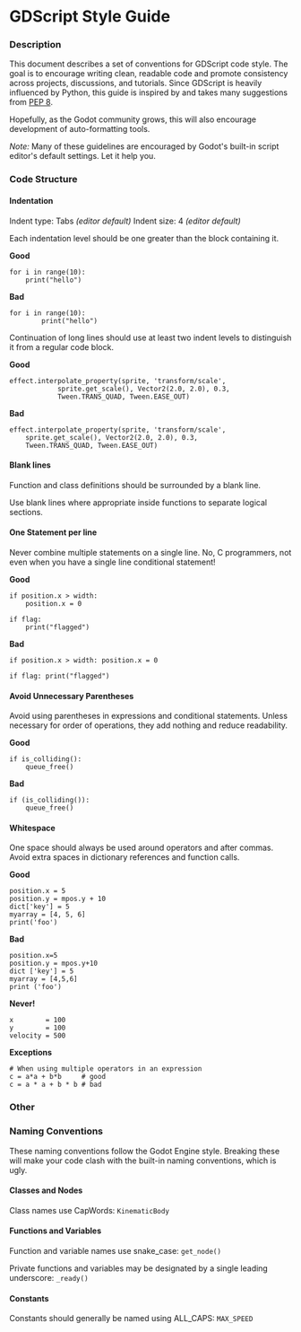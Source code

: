 # GDScript Style Guide

### Description
This document describes a set of conventions for GDScript code style. The goal is to encourage writing clean, readable code and promote consistency across projects, discussions, and tutorials. Since GDScript is heavily influenced by Python, this guide is inspired by and takes many suggestions from [PEP 8](https://www.python.org/dev/peps/pep-0008/).

Hopefully, as the Godot community grows, this will also encourage development of auto-formatting tools.

_Note:_ Many of these guidelines are encouraged by Godot's built-in script editor's default settings. Let it help you.

### Code Structure

#### Indentation
Indent type: Tabs _(editor default)_
Indent size: 4 _(editor default)_

Each indentation level should be one greater than the block containing it.

**Good**
```
for i in range(10):
    print("hello")
```

**Bad**
```
for i in range(10):
        print("hello")
```

Continuation of long lines should use at least two indent levels to distinguish it from a regular code block.

**Good**
```
effect.interpolate_property(sprite, 'transform/scale',
            sprite.get_scale(), Vector2(2.0, 2.0), 0.3,
            Tween.TRANS_QUAD, Tween.EASE_OUT)
```

**Bad**
```
effect.interpolate_property(sprite, 'transform/scale',
    sprite.get_scale(), Vector2(2.0, 2.0), 0.3,
    Tween.TRANS_QUAD, Tween.EASE_OUT)
```

#### Blank lines

Function and class definitions should be surrounded by a blank line.

Use blank lines where appropriate inside functions to separate logical sections.

#### One Statement per line

Never combine multiple statements on a single line. No, C programmers, not even when you have a single line conditional statement!

**Good**
```
if position.x > width:
    position.x = 0

if flag:
    print("flagged")
```

**Bad**
```
if position.x > width: position.x = 0

if flag: print("flagged")
```

#### Avoid Unnecessary Parentheses

Avoid using parentheses in expressions and conditional statements. Unless necessary for order of operations, they add nothing and reduce readability.

**Good**
```
if is_colliding():
    queue_free()
````
**Bad**
```
if (is_colliding()):
    queue_free()
````


#### Whitespace

One space should always be used around operators and after commas. Avoid extra spaces in dictionary references and function calls.

**Good**
```
position.x = 5
position.y = mpos.y + 10
dict['key'] = 5
myarray = [4, 5, 6]
print('foo')
```

**Bad**
```
position.x=5
position.y = mpos.y+10
dict ['key'] = 5
myarray = [4,5,6]
print ('foo')
```

**Never!**
```
x        = 100
y        = 100
velocity = 500
```

**Exceptions**
```
# When using multiple operators in an expression
c = a*a + b*b     # good
c = a * a + b * b # bad
```

### Other

### Naming Conventions
These naming conventions follow the Godot Engine style. Breaking these will make your code clash with the built-in naming conventions, which is ugly.

#### Classes and Nodes
Class names use CapWords: `KinematicBody`

#### Functions and Variables
Function and variable names use snake_case: `get_node()`

Private functions and variables may be designated by a single leading underscore: `_ready()`

#### Constants
Constants should generally be named using ALL_CAPS: `MAX_SPEED`

